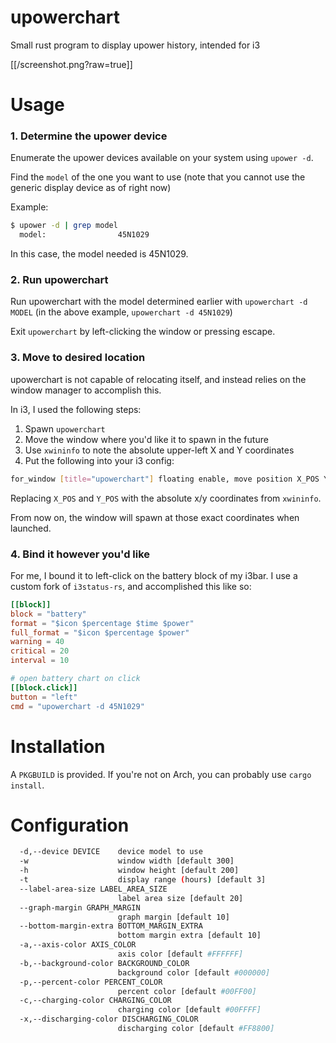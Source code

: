 # upowerchart

Small rust program to display upower history, intended for i3

[[/screenshot.png?raw=true]]

# Usage

### 1. Determine the upower device

Enumerate the upower devices available on your system using `upower -d`.

Find the `model` of the one you want to use (note that you cannot use the generic display device as of right now)

Example:

```sh
$ upower -d | grep model
  model:                45N1029
```

In this case, the model needed is 45N1029.

### 2. Run upowerchart

Run upowerchart with the model determined earlier with `upowerchart -d MODEL` (in the above example, `upowerchart -d 45N1029`)

Exit `upowerchart` by left-clicking the window or pressing escape.

### 3. Move to desired location

upowerchart is not capable of relocating itself, and instead relies on the window manager to accomplish this. 

In i3, I used the following steps:

1. Spawn `upowerchart`
2. Move the window where you'd like it to spawn in the future
3. Use `xwininfo` to note the absolute upper-left X and Y coordinates
4. Put the following into your i3 config:

```sh
for_window [title="upowerchart"] floating enable, move position X_POS Y_POS
```

Replacing `X_POS` and `Y_POS` with the absolute x/y coordinates from `xwininfo`.

From now on, the window will spawn at those exact coordinates when launched.

### 4. Bind it however you'd like

For me, I bound it to left-click on the battery block of my i3bar. I use a custom fork of `i3status-rs`, and accomplished
this like so:

```toml
[[block]]
block = "battery"
format = "$icon $percentage $time $power"
full_format = "$icon $percentage $power"
warning = 40
critical = 20
interval = 10

# open battery chart on click
[[block.click]]
button = "left"
cmd = "upowerchart -d 45N1029"
```

# Installation

A `PKGBUILD` is provided. If you're not on Arch, you can probably use `cargo install`.

# Configuration

```sh
  -d,--device DEVICE    device model to use
  -w                    window width [default 300]
  -h                    window height [default 200]
  -t                    display range (hours) [default 3]
  --label-area-size LABEL_AREA_SIZE
                        label area size [default 20]
  --graph-margin GRAPH_MARGIN
                        graph margin [default 10]
  --bottom-margin-extra BOTTOM_MARGIN_EXTRA
                        bottom margin extra [default 10]
  -a,--axis-color AXIS_COLOR
                        axis color [default #FFFFFF]
  -b,--background-color BACKGROUND_COLOR
                        background color [default #000000]
  -p,--percent-color PERCENT_COLOR
                        percent color [default #00FF00]
  -c,--charging-color CHARGING_COLOR
                        charging color [default #00FFFF]
  -x,--discharging-color DISCHARGING_COLOR
                        discharging color [default #FF8800]
```
